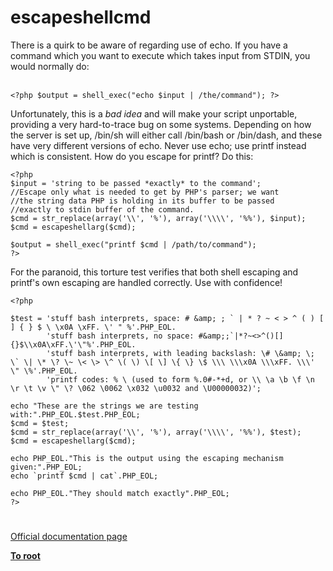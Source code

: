 # escapeshellcmd



There is a quirk to be aware of regarding use of echo. If you have a command which you want to execute which takes input from STDIN, you would normally do:<br><br>

```
<?php $output = shell_exec("echo $input | /the/command"); ?>
```


Unfortunately, this is a *bad idea* and will make your script unportable, providing a very hard-to-trace bug on some systems. Depending on how the server is set up, /bin/sh will either call /bin/bash or /bin/dash, and these have very different versions of echo. Never use echo; use printf instead which is consistent. How do you escape for printf? Do this:



```
<?php
$input = 'string to be passed *exactly* to the command';
//Escape only what is needed to get by PHP's parser; we want
//the string data PHP is holding in its buffer to be passed
//exactly to stdin buffer of the command.
$cmd = str_replace(array('\\', '%'), array('\\\\', '%%'), $input);
$cmd = escapeshellarg($cmd);

$output = shell_exec("printf $cmd | /path/to/command");
?>
```


For the paranoid, this torture test verifies that both shell escaping and printf's own escaping are handled correctly. Use with confidence!



```
<?php

$test = 'stuff bash interprets, space: # &amp; ; ` | * ? ~ < > ^ ( ) [ ] { } $ \ \x0A \xFF. \' " %'.PHP_EOL.
        'stuff bash interprets, no space: #&amp;;`|*?~<>^()[]{}$\\x0A\xFF.\'\"%'.PHP_EOL.
        'stuff bash interprets, with leading backslash: \# \&amp; \; \` \| \* \? \~ \< \> \^ \( \) \[ \] \{ \} \$ \\\ \\\x0A \\\xFF. \\\' \" \%'.PHP_EOL.
        'printf codes: % \ (used to form %.0#-*+d, or \\ \a \b \f \n \r \t \v \" \? \062 \0062 \x032 \u0032 and \U00000032)';

echo "These are the strings we are testing with:".PHP_EOL.$test.PHP_EOL;
$cmd = $test;
$cmd = str_replace(array('\\', '%'), array('\\\\', '%%'), $test);
$cmd = escapeshellarg($cmd);

echo PHP_EOL."This is the output using the escaping mechanism given:".PHP_EOL;
echo `printf $cmd | cat`.PHP_EOL;

echo PHP_EOL."They should match exactly".PHP_EOL;
?>
```
  

#

[Official documentation page](https://www.php.net/manual/en/function.escapeshellcmd.php)

**[To root](/README.md)**